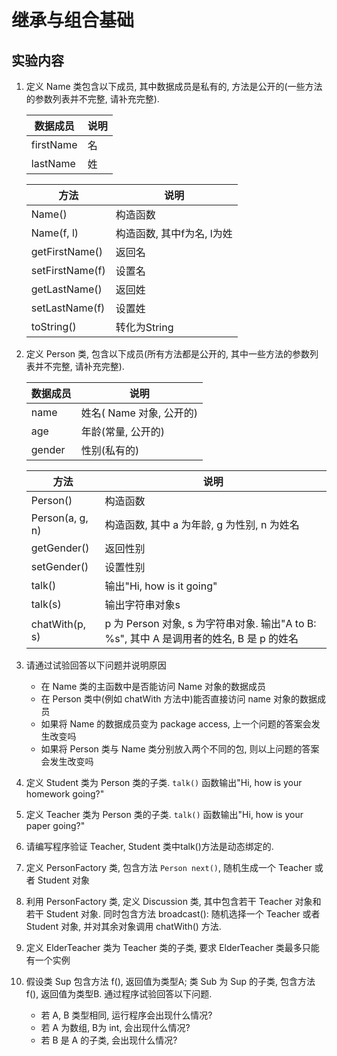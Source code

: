 # 继承与组合基础

## 实验内容

1. 定义 Name 类包含以下成员, 其中数据成员是私有的, 方法是公开的(一些方法的参数列表并不完整, 请补充完整).

    |数据成员   |说明|
    |---|---|
    |firstName  |名|
    |lastName   |姓|
 
    |方法 | 说明|
    |---|---|
    |Name()             |构造函数|
    |Name(f, l)         |构造函数, 其中f为名, l为姓|
    |getFirstName()     |返回名|
    |setFirstName(f)    |设置名|
    |getLastName()      |返回姓|
    |setLastName(f)     |设置姓|
    |toString()         |转化为String|

2. 定义 Person 类, 包含以下成员(所有方法都是公开的, 其中一些方法的参数列表并不完整, 请补充完整).

    |数据成员   |说明|
    |---|---|
    |name   |姓名( Name 对象, 公开的)|
    |age    |年龄(常量, 公开的)|
    |gender |性别(私有的)|
    
    |方法 | 说明|
    |---|---|
    |Person()           |构造函数|
    |Person(a, g, n)    |构造函数, 其中 a 为年龄, g 为性别, n 为姓名|
    |getGender()        |返回性别|
    |setGender()        |设置性别|
    |talk()             |输出"Hi, how is it going"|
    |talk(s)            |输出字符串对象s|
    |chatWith(p, s)     |p 为 Person 对象, s 为字符串对象. 输出"A to B: %s", 其中 A 是调用者的姓名, B 是 p 的姓名|

3. 请通过试验回答以下问题并说明原因
    * 在 Name 类的主函数中是否能访问 Name 对象的数据成员
    * 在 Person 类中(例如 chatWith 方法中)能否直接访问 name 对象的数据成员
    * 如果将 Name 的数据成员变为 package access, 上一个问题的答案会发生改变吗
    * 如果将 Person 类与 Name 类分别放入两个不同的包, 则以上问题的答案会发生改变吗

4. 定义 Student 类为 Person 类的子类. `talk()` 函数输出"Hi, how is your homework going?"
5. 定义 Teacher 类为 Person 类的子类. `talk()` 函数输出"Hi, how is your paper going?"
6. 请编写程序验证 Teacher, Student 类中talk()方法是动态绑定的. 
7. 定义 PersonFactory 类, 包含方法 `Person next()`, 随机生成一个 Teacher 或者 Student 对象
8. 利用 PersonFactory 类, 定义 Discussion 类, 其中包含若干 Teacher 对象和若干 Student 对象. 同时包含方法 broadcast(): 随机选择一个 Teacher 或者 Student 对象, 并对其余对象调用 chatWith() 方法.
9. 定义 ElderTeacher 类为 Teacher 类的子类, 要求 ElderTeacher 类最多只能有一个实例
10. 假设类 Sup 包含方法 f(), 返回值为类型A; 类 Sub 为 Sup 的子类, 包含方法 f(), 返回值为类型B. 通过程序试验回答以下问题. 
    * 若 A, B 类型相同, 运行程序会出现什么情况?
    * 若 A 为数组, B为 int, 会出现什么情况?
    * 若 B 是 A 的子类, 会出现什么情况?




